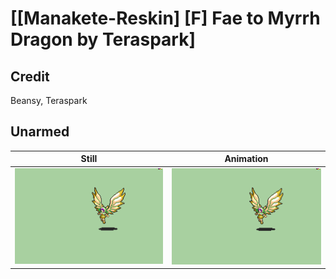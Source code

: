 # [\[Manakete-Reskin\] \[F\] Fae to Myrrh Dragon by Teraspark]

## Credit

Beansy, Teraspark
	
## Unarmed

| Still | Animation |
| :---: | :-------: |
| ![Unarmed still](./Unarmed_000.png) | ![Unarmed animation](./Unarmed.gif) |
